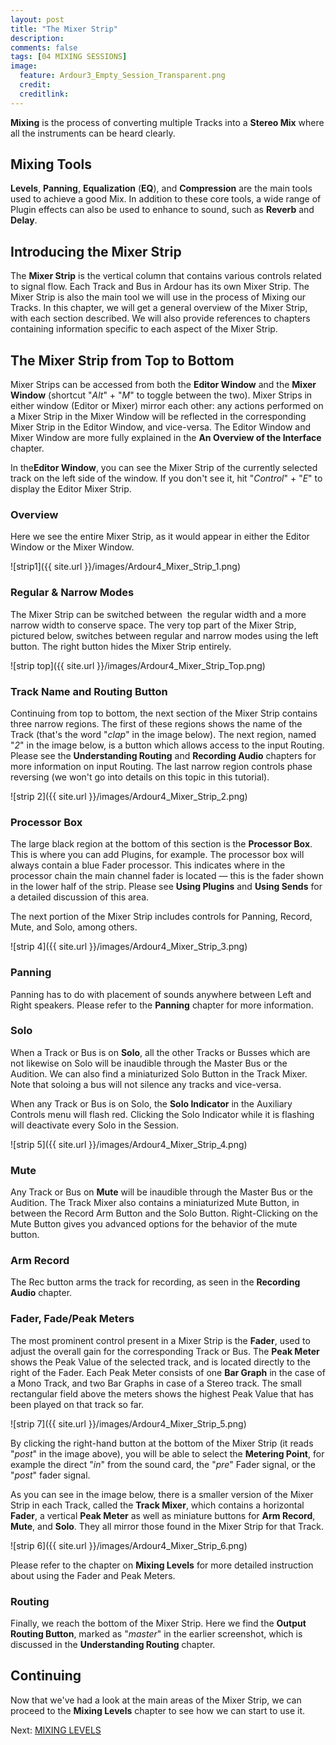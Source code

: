 ```yaml
---
layout: post
title: "The Mixer Strip"
description:
comments: false 
tags: [04 MIXING SESSIONS]
image:
  feature: Ardour3_Empty_Session_Transparent.png
  credit:  
  creditlink:  
---
```


**Mixing** is the process of converting multiple Tracks into a **Stereo
Mix** where all the instruments can be heard clearly.

## Mixing Tools

**Levels**, **Panning**, **Equalization** (**EQ**), and **Compression** are the main
tools used to achieve a good Mix. In addition to these core tools, a
wide range of Plugin effects can also be used to enhance to sound, such
as **Reverb** and **Delay**.  

## Introducing the Mixer Strip

The **Mixer Strip** is the vertical column that contains various
controls related to signal flow. Each Track and Bus in Ardour has its
own Mixer Strip. The Mixer Strip is also the main tool we will use in
the process of Mixing our Tracks. In this chapter, we will get a general
overview of the Mixer Strip, with each section described. We will also
provide references to chapters containing information specific to each
aspect of the Mixer Strip.

## The Mixer Strip from Top to Bottom

Mixer Strips can be accessed from both the **Editor Window** and the
**Mixer Window** (shortcut "*Alt*" + "*M*" to toggle between the two). Mixer Strips in either
window (Editor or Mixer) mirror each other: any actions performed on a
Mixer Strip in the Mixer Window will be reflected in the corresponding
Mixer Strip in the Editor Window, and vice-versa. The Editor Window and
Mixer Window are more fully explained in the **An Overview of the
Interface** chapter. 

In the**Editor Window**, you can see the Mixer Strip of the currently
selected track on the left side of the window. If you don't see it, hit
"*Control*" + "*E*" to display the Editor Mixer Strip.

### Overview

Here we see the entire Mixer Strip, as it would appear in either the
Editor Window or the Mixer Window. 

![strip1]({{ site.url }}/images/Ardour4_Mixer_Strip_1.png) 

### Regular & Narrow Modes

The Mixer Strip can be switched between  the regular width and a more
narrow width to conserve space. The very top part of the Mixer Strip,
pictured below, switches between regular and narrow modes using the left
button. The right button hides the Mixer Strip entirely. 

![strip top]({{ site.url }}/images/Ardour4_Mixer_Strip_Top.png) 

### Track Name and Routing Button

Continuing from top to bottom, the next section of the Mixer Strip
contains three narrow regions. The first of these regions shows the name of the Track (that's the word
"*clap*" in the image below). The next region, named "*2*" in the image below,
is a button which allows access to the input Routing. Please see the
**Understanding Routing** and **Recording Audio** chapters for more
information on input Routing. The last narrow region controls phase
reversing (we won't go into details on this topic in this tutorial). 

![strip 2]({{ site.url }}/images/Ardour4_Mixer_Strip_2.png) 

### Processor Box 

The large black region at the bottom of this section is the **Processor
Box**. This is where you can add Plugins, for example. The processor box
will always contain a blue Fader processor. This indicates where in the
processor chain the main channel fader is located — this is the fader
shown in the lower half of the strip. Please see **Using Plugins** and
**Using Sends** for a detailed discussion of this area.

The next portion of the Mixer Strip includes controls for Panning,
Record, Mute, and Solo, among others.

![strip 4]({{ site.url }}/images/Ardour4_Mixer_Strip_3.png) 

### Panning

Panning has to do with placement of sounds anywhere between Left and Right
speakers. Please refer to the **Panning** chapter for more information.

### Solo 

When a Track or Bus is on **Solo**, all the other Tracks or Busses which
are not likewise on Solo will be inaudible through the Master Bus or the
Audition. We can also find a miniaturized Solo Button in the Track
Mixer. Note that soloing a bus will not silence any tracks and
vice-versa. 

When any Track or Bus is on Solo, the **Solo Indicator** in the
Auxiliary Controls menu will flash red. Clicking the Solo Indicator
while it is flashing will deactivate every Solo in the Session.

![strip 5]({{ site.url }}/images/Ardour4_Mixer_Strip_4.png) 

### Mute

Any Track or Bus on **Mute** will be inaudible through the Master Bus or
the Audition. The Track Mixer also contains a miniaturized Mute Button,
in between the Record Arm Button and the Solo Button. Right-Clicking on
the Mute Button gives you advanced options for the behavior of the mute
button.

### Arm Record

The Rec button arms the track for recording, as seen in the **Recording
Audio** chapter. 


### Fader, Fade/Peak Meters

The most prominent control present in a Mixer Strip is the **Fader**,
used to adjust the overall gain for the corresponding Track or Bus. The
**Peak Meter** shows the Peak Value of the selected track, and is
located directly to the right of the Fader. Each Peak Meter consists of
one **Bar Graph** in the case of a Mono Track, and two Bar Graphs in
case of a Stereo track. The small rectangular field above the meters
shows the highest Peak Value that has been played on that track so far.

![strip 7]({{ site.url }}/images/Ardour4_Mixer_Strip_5.png) 

By clicking the right-hand button at the bottom of the Mixer Strip (it
reads "*post*" in the image above), you will be able to select the
**Metering Point**, for example the direct "*in*" from the sound card,
the "*pre*" Fader signal, or the "*post*" fader signal.

As you can see in the image below, there is a smaller version of the
Mixer Strip in each Track, called the **Track Mixer**, which contains a
horizontal **Fader**, a vertical **Peak Meter** as well as miniature
buttons for **Arm Record**, **Mute**, and **Solo**. They all mirror
those found in the Mixer Strip for that Track.

![strip 6]({{ site.url }}/images/Ardour4_Mixer_Strip_6.png) 

Please refer to the chapter on **Mixing Levels** for more detailed
instruction about using the Fader and Peak Meters.

### Routing

Finally, we reach the bottom of the Mixer Strip. Here we find the
**Output Routing Button**, marked as "*master*" in the earlier
screenshot, which is discussed in the **Understanding Routing** chapter.

## Continuing

Now that we've had a look at the main areas of the Mixer Strip, we can
proceed to the **Mixing Levels** chapter to see how we can start to use
it. 

Next: [MIXING LEVELS](../mixing-levels)
